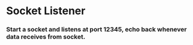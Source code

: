 # Socket Listener
### Start a socket and listens at port 12345, echo back whenever data receives from socket.